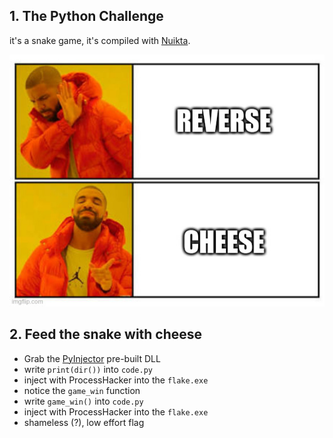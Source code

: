 ## 1. The Python Challenge

it's a snake game, it's compiled with [Nuikta](https://nuitka.net/).

![cheese](pics/cheese.jpeg)


## 2. Feed the snake with cheese

- Grab the [PyInjector](https://github.com/call-042PE/PyInjector) pre-built DLL
- write `print(dir())` into `code.py`
- inject with ProcessHacker into the `flake.exe`
- notice the `game_win` function
- write `game_win()` into `code.py`
- inject with ProcessHacker into the `flake.exe`
- shameless (?), low effort flag

